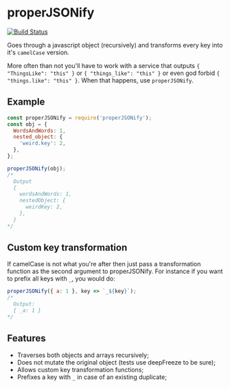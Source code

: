 # properJSONify

[![Build Status](https://travis-ci.org/joaojeronimo/properJSONify.svg?branch=master)](https://travis-ci.org/joaojeronimo/properJSONify)

Goes through a javascript object (recursively) and transforms every key into it's `camelCase` version.

More often than not you'll have to work with a service that outputs `{ "ThingsLike": "this" }`
or `{ "things_like": "this" }` or even god forbid `{ "things.like": "this" }`. When that happens,
use `properJSONify`.

## Example

```javascript
const properJSONify = require('properJSONify');
const obj = {
  WordsAndWords: 1,
  nested_object: {
    'weird.key': 2,
  },
};

properJSONify(obj);
/*
  Output
  {
    wordsAndWords: 1,
    nestedObject: {
      weirdKey: 2,
    },
  }
*/
```

## Custom key transformation

If camelCase is not what you're after then just pass a transformation function as the
second argument to properJSONify. For instance if you want to prefix all keys with
`_`, you would do:

```javascript
properJSONify({ a: 1 }, key => `_${key}`);
/*
  Output:
  { _a: 1 }
*/
```

## Features

- Traverses both objects and arrays recursively;
- Does not mutate the original object (tests use deepFreeze to be sure);
- Allows custom key transformation functions;
- Prefixes a key with `_` in case of an existing duplicate;
